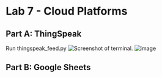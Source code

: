 # Lab 7 - Cloud Platforms

## Part A: ThingSpeak
Run thingspeak_feed.py
![Screenshot of terminal.](https://github.com/elizabeth674/EE322/assets/71655045/9c0dc94b-1702-49e1-9e8a-6d96a2e0bbe9)
![image](https://github.com/elizabeth674/EE322/assets/71655045/d0955310-046c-4c73-a2ed-eb8dea3859fa)


## Part B: Google Sheets
